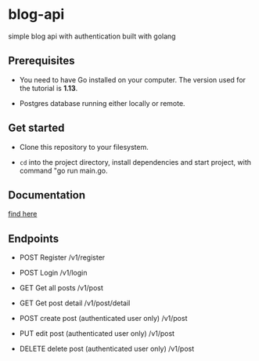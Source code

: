 # blog-api
simple blog api with authentication built with golang

## Prerequisites

- You need to have Go installed on your computer. The version used for the tutorial is  **1.13**.

- Postgres database running either locally or remote.

## Get started

- Clone this repository to your filesystem.

- `cd` into the project directory, install dependencies and start project, with command "go run main.go.

## Documentation
[find here](https://documenter.getpostman.com/view/4823089/T17Gennu?version=latest)

## Endpoints

- POST Register /v1/register

- POST Login /v1/login

- GET Get all posts /v1/post

- GET Get post detail /v1/post/detail

- POST create post (authenticated user only) /v1/post

- PUT edit post (authenticated user only) /v1/post

- DELETE delete post (authenticated user only) /v1/post 
